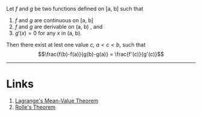 Let $f$ and $g$ be two functions defined on [a, b] such that
1. *f* and *g* are continuous on [a, b]
2. *f* and *g* are derivable on (a, b) , and 
3. $g'(x) =0$ for any $x$ in (a, b).

Then there exist at lest one value *c, $a<c<b$*, such that $$\frac{f(b)-f(a)}{g(b)-g(a)} = \frac{f'(c)}{g'(c)}$$

---
# Links
1. [Lagrange's Mean-Value Theorem](Lagrange's%20Mean-Value%20Theorem.md) 
2. [Rolle's Theorem](Rolle's%20Theorem.md) 